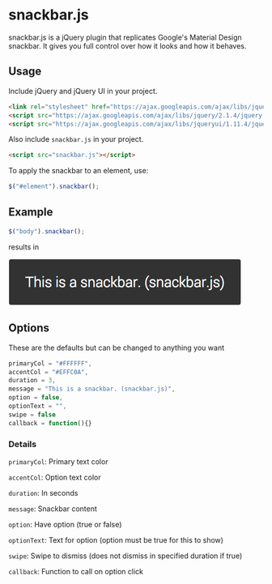 # snackbar.js
snackbar.js is a jQuery plugin that replicates Google's Material Design snackbar. It gives you full control over how it looks and how it behaves.

## Usage
Include jQuery and jQuery UI in your project.
```html
<link rel="stylesheet" href="https://ajax.googleapis.com/ajax/libs/jqueryui/1.11.4/themes/smoothness/jquery-ui.css">
<script src="https://ajax.googleapis.com/ajax/libs/jquery/2.1.4/jquery.min.js"></script>
<script src="https://ajax.googleapis.com/ajax/libs/jqueryui/1.11.4/jquery-ui.min.js"></script>
```
Also include `snackbar.js` in your project.
```html
<script src="snackbar.js"></script>
```
To apply the snackbar to an element, use:
```javascript
$("#element").snackbar();
```

## Example
```javascript
$("body").snackbar();
```
results in

![alt tag](images/simple.png)

## Options
These are the defaults but can be changed to anything you want
```javascript
primaryCol = "#FFFFFF",
accentCol = "#EFFC0A",
duration = 3,
message = "This is a snackbar. (snackbar.js)",
option = false,
optionText = "",
swipe = false
callback = function(){}
```

### Details
`primaryCol`: Primary text color

`accentCol`: Option text color

`duration`: In seconds

`message`: Snackbar content

`option`: Have option (true or false)

`optionText`: Text for option (option must be true for this to show)

`swipe`: Swipe to dismiss (does not dismiss in specified duration if true)

`callback`: Function to call on option click
